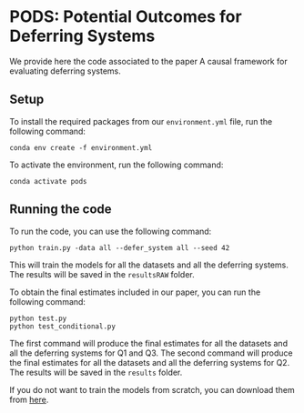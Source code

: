 # PODS: Potential Outcomes for Deferring Systems

We provide here the code associated to the paper A causal framework for evaluating deferring systems.

## Setup

To install the required packages from our `environment.yml` file, run the following command:

```
conda env create -f environment.yml
```

To activate the environment, run the following command:

```
conda activate pods
```

## Running the code

To run the code, you can use the following command:

```
python train.py -data all --defer_system all --seed 42
```

This will train the models for all the datasets and all the deferring systems. 
The results will be saved in the `resultsRAW` folder.

To obtain the final estimates included in our paper, you can run the following command:

```
python test.py
python test_conditional.py
```

The first command will produce the final estimates for all the datasets and all the deferring systems for Q1 and Q3.
The second command will produce the final estimates for all the datasets and all the deferring systems for Q2.
The results will be saved in the `results` folder.


If you do not want to train the models from scratch, you can download them from [here](https://www.dropbox.com/scl/fo/6rxx0sy4dq1c86aqgw5sr/AIdZeeWh6yeSohg4oLjiJKY?rlkey=1in2itm23tx1nh4jaaht4hxwm&dl=0).